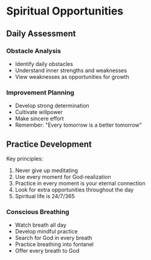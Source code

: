 # Spiritual Opportunities

## Daily Assessment

### Obstacle Analysis
- Identify daily obstacles
- Understand inner strengths and weaknesses
- View weaknesses as opportunities for growth

### Improvement Planning
- Develop strong determination
- Cultivate willpower
- Make sincere effort
- Remember: "Every tomorrow is a better tomorrow"

## Practice Development

Key principles:
1. Never give up meditating
2. Use every moment for God-realization
3. Practice in every moment is your eternal connection
4. Look for extra opportunities throughout the day
5. Spiritual life is 24/7/365

### Conscious Breathing
- Watch breath all day
- Develop mindful practice
- Search for God in every breath
- Practice breathing into fontanel
- Offer every breath to God